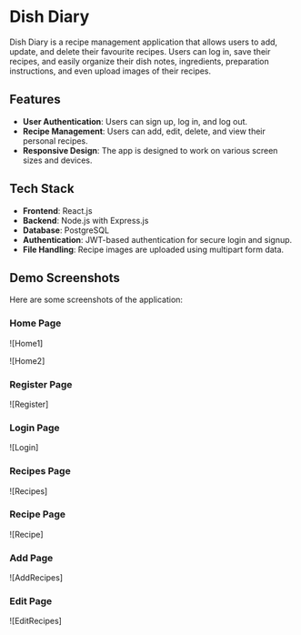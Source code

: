 # Dish Diary

Dish Diary is a recipe management application that allows users to add, update, and delete their favourite recipes. Users can log in, save their recipes, and easily organize their dish notes, ingredients, preparation instructions, and even upload images of their recipes.

## Features

- **User Authentication**: Users can sign up, log in, and log out.
- **Recipe Management**: Users can add, edit, delete, and view their personal recipes.
- **Responsive Design**: The app is designed to work on various screen sizes and devices.

## Tech Stack

- **Frontend**: React.js
- **Backend**: Node.js with Express.js
- **Database**: PostgreSQL
- **Authentication**: JWT-based authentication for secure login and signup.
- **File Handling**: Recipe images are uploaded using multipart form data.

## Demo Screenshots

Here are some screenshots of the application:

### Home Page

![Home1]

![Home2]

### Register Page

![Register]

### Login Page

![Login]

### Recipes Page

![Recipes]

### Recipe Page

![Recipe]

### Add Page

![AddRecipes]

### Edit Page

![EditRecipes]

